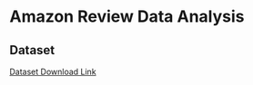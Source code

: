 # Amazon Review Data Analysis

## Dataset

[Dataset Download Link](https://amazon-reviews-2023.github.io/)